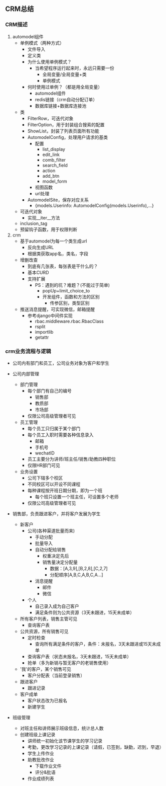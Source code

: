 ## CRM总结



### CRM描述
1. automodel组件
	- 单例模式（两种方式）
		- 文件导入
		- 定义类
		- 为什么使用单例模式？
			- 当希望程序运行起来时，永远只需要一份
				- 全局变量/全局变量+类
				- 单例模式
		- 何时使用过单例？（都是用全局变量）
			- automodel组件
			- redis链接（crm自动分配订单）
			- 数据库链接+数据库连接池
	- 类
		- FilterRow，可迭代对象
		- FilterOption，用于封装组合搜索的配置
		- ShowList，封装了列表页面所有功能
		- AutomodelConfig，处理用户请求的基类
			- 配置
				- list_display
				- edit_link
				- comb_filter
				- search_field
				- action
				- add_btn
				- model_form
			- 视图函数
			- url处理
		- AutomodelSite，保存对应关系
			- {models.Userinfo: AutomodelConfig(models.Userinfo),...}
	- 可迭代对象
		- 实现\_\_iter__方法
	- inclusion_tag
	- 预留钩子函数，用于权限判断
2. crm
	- 基于automodel为每一个类生成url
		- 反向生成URL
		- 根据类获取app名，类名，字段
	- 增删改查
		- 到底有几张表，每张表是干什么的？
		- 基本CURD
		- 支持扩展
			- PS：遇到的坑？难题？(不能过于简单)
				- popUp+limit_choice_to
				- 开发组件，函数和方法的区别
					- 传参区别，类型区别
	- 推送消息提醒，可实现微信，邮箱提醒
		- 参考django中间件实现
			- rbac.middleware.rbac.RbacClass
			- rsplit
			- importlib
			- getattr




### crm业务流程与逻辑
- 公司内有部门和员工，公司业务对象为客户和学生

- 公司内部管理
	- 部门管理
		- 每个部门有自己的编号
			- 销售部
			- 教质部
			- 市场部
		- 仅限公司高级管理者可见
	- 员工管理
		- 每个员工只归属于某个部门
		- 每个员工入职时需要各种信息录入
			- 邮箱
			- 手机号
			- wechatID
		- 员工主要分为讲师/班主任/销售/助教四种职位
		- 仅限HR部门可见
	- 业务设置
		- 公司下辖多个校区
		- 不同校区可以开设不同课程
		- 每种课程按开班日期分期，即为一个班
			- 每个班只设置一个班主任，可设置多个老师
		- 仅限公司高级管理者可见

- 销售部，负责跟进客户，并将客户发展为学生
	- 新客户
		- 公司(各种渠道批量而来)
			- 手动分配
			- 批量导入
			- 自动分配给销售
				- 权重决定先后
				- 销售量决定分配量
					- 数据：[A,3,9],[B,2,8],[C,2,7]
					- 分配顺序[A,B,C,A,B,C,A...]
			- 消息提醒
				- 邮件
				- 微信
		- 个人
			- 自己录入成为自己客户
			- 满足条件则为公共资源（3天未跟进，15天未成单）
	- 所有客户列表，销售主管可见
		- 查询客户表
	- 公共资源，所有销售可见
		- 定时检查
			- 查询所有满足条件的客户，条件：未报名，3天未跟进或15天未成单
		- 查询客户表（状态未报名，3天未跟进，15天未成单）
		- 抢单（多为新销与暂无客户的老销售使用）
	- '我'的客户，某个销售可见
		- 客户分配表（当前登录销售）
	- 跟进客户
		- 跟进记录
	- 客户成单
		- 客户状态改为已报名
		- 新建学生

- 班级管理
	- 对班主任和讲师展示班级信息，统计总人数
	- 创建班级上课记录
		- 讲师统一初始化该节课学生的学习记录
		- 考勤，更改学习记录的上课记录（请假，已签到，缺勤，迟到，早退）
		- 学生上传作业
		- 助教批改作业
			- 下载作业文件
			- 评分&批语
		- 作业成绩列表



